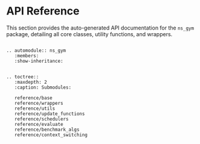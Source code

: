 # API Reference

This section provides the auto-generated API documentation for the `ns_gym` package, detailing all core classes, utility functions, and wrappers.

```{eval-rst}

.. automodule:: ns_gym
   :members:
   :show-inheritance:


.. toctree::
   :maxdepth: 2
   :caption: Submodules:

   reference/base
   reference/wrappers
   reference/utils
   reference/update_functions
   reference/schedulers
   reference/evaluate
   reference/benchmark_algs
   reference/context_switching